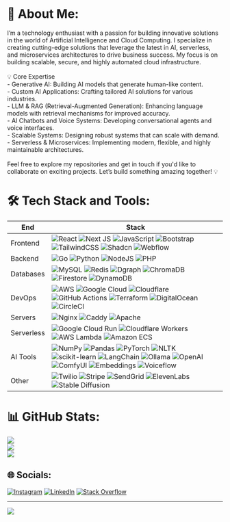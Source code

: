 # 💫 About Me:
I’m a technology enthusiast with a passion for building innovative solutions in the world of Artificial Intelligence and Cloud Computing. I specialize in creating cutting-edge solutions that leverage the latest in AI, serverless, and microservices architectures to drive business success. My focus is on building scalable, secure, and highly automated cloud infrastructure.<br><br>💡 Core Expertise<br>- Generative AI: Building AI models that generate human-like content.<br>- Custom AI Applications: Crafting tailored AI solutions for various industries.<br>- LLM & RAG (Retrieval-Augmented Generation): Enhancing language models with retrieval mechanisms for improved accuracy.<br>- AI Chatbots and Voice Systems: Developing conversational agents and voice interfaces.<br>- Scalable Systems: Designing robust systems that can scale with demand.<br>- Serverless & Microservices: Implementing modern, flexible, and highly maintainable architectures.<br><br>Feel free to explore my repositories and get in touch if you'd like to collaborate on exciting projects. Let’s build something amazing together! 💡

# 🛠 Tech Stack and Tools:

| End | Stack |
| -------- | ------------ |
| Frontend | ![React](https://img.shields.io/badge/react-%2320232a.svg?style=flat&logo=react&logoColor=%2361DAFB) ![Next JS](https://img.shields.io/badge/Next-black?style=flat&logo=next.js&logoColor=white) ![JavaScript](https://img.shields.io/badge/javascript-%23323330.svg?style=flat&logo=javascript&logoColor=%23F7DF1E) ![Bootstrap](https://img.shields.io/badge/bootstrap-%238511FA.svg?style=flat&logo=bootstrap&logoColor=white) ![TailwindCSS](https://img.shields.io/badge/tailwindcss-%2338B2AC.svg?style=flat&logo=tailwind-css&logoColor=white) ![Shadcn](https://img.shields.io/badge/shadcn-000000?style=flat&logo=shadcn&logoColor=white) ![Webflow](https://img.shields.io/badge/Webflow-4353FF?style=flat&logo=webflow&logoColor=white) |
| Backend | ![Go](https://img.shields.io/badge/go-%2300ADD8.svg?style=flat&logo=go&logoColor=white) ![Python](https://img.shields.io/badge/python-3670A0?style=flat&logo=python&logoColor=ffdd54) ![NodeJS](https://img.shields.io/badge/node.js-6DA55F?style=flat&logo=node.js&logoColor=white) ![PHP](https://img.shields.io/badge/php-%23777BB4.svg?style=flat&logo=php&logoColor=white) |
| Databases | ![MySQL](https://img.shields.io/badge/mysql-4479A1.svg?style=flat&logo=mysql&logoColor=white) ![Redis](https://img.shields.io/badge/redis-%23DD0031.svg?style=flat&logo=redis&logoColor=white) ![Dgraph](https://img.shields.io/badge/Dgraph-E50695?style=flat&logo=dgraph&logoColor=white) ![ChromaDB](https://img.shields.io/badge/ChromaDB-2C2D72?style=flat&logo=chroma&logoColor=white) ![Firestore](https://img.shields.io/badge/Firestore-FFA611?style=flat&logo=firebase&logoColor=white) ![DynamoDB](https://img.shields.io/badge/DynamoDB-4053D6?style=flat&logo=amazon-dynamodb&logoColor=white) |
| DevOps | ![AWS](https://img.shields.io/badge/AWS-%23FF9900.svg?style=flat&logo=amazon-aws&logoColor=white) ![Google Cloud](https://img.shields.io/badge/GoogleCloud-%234285F4.svg?style=flat&logo=google-cloud&logoColor=white) ![Cloudflare](https://img.shields.io/badge/Cloudflare-F38020?style=flat&logo=Cloudflare&logoColor=white) ![GitHub Actions](https://img.shields.io/badge/github%20actions-%232671E5.svg?style=flat&logo=githubactions&logoColor=white) ![Terraform](https://img.shields.io/badge/terraform-%235835CC.svg?style=flat&logo=terraform&logoColor=white) ![DigitalOcean](https://img.shields.io/badge/DigitalOcean-%230167ff.svg?style=flat&logo=digitalOcean&logoColor=white) ![CircleCI](https://img.shields.io/badge/circleci-%23161616.svg?style=flat&logo=circleci&logoColor=white) |
| Servers | ![Nginx](https://img.shields.io/badge/nginx-%23009639.svg?style=flat&logo=nginx&logoColor=white) ![Caddy](https://img.shields.io/badge/Caddy-43A047?style=flat&logo=caddy&logoColor=white) ![Apache](https://img.shields.io/badge/apache-%23D42029.svg?style=flat&logo=apache&logoColor=white) |
| Serverless | ![Google Cloud Run](https://img.shields.io/badge/Google%20Cloud%20Run-4285F4?style=flat&logo=google-cloud&logoColor=white) ![Cloudflare Workers](https://img.shields.io/badge/Cloudflare%20Workers-F38020?style=flat&logo=cloudflare&logoColor=white) ![AWS Lambda](https://img.shields.io/badge/AWS%20Lambda-FF9900?style=flat&logo=aws-lambda&logoColor=white) ![Amazon ECS](https://img.shields.io/badge/Amazon%20ECS-FF9900?style=flat&logo=amazon-ecs&logoColor=white) |
| AI Tools | ![NumPy](https://img.shields.io/badge/numpy-%23013243.svg?style=flat&logo=numpy&logoColor=white) ![Pandas](https://img.shields.io/badge/pandas-%23150458.svg?style=flat&logo=pandas&logoColor=white) ![PyTorch](https://img.shields.io/badge/PyTorch-%23EE4C2C.svg?style=flat&logo=PyTorch&logoColor=white) ![NLTK](https://img.shields.io/badge/NLTK-154F5B?style=flat&logo=python&logoColor=white) ![scikit-learn](https://img.shields.io/badge/scikit--learn-%23F7931E.svg?style=flat&logo=scikit-learn&logoColor=white) ![LangChain](https://img.shields.io/badge/LangChain-2C2D72?style=flat&logo=langchain&logoColor=white) ![Ollama](https://img.shields.io/badge/Ollama-3775A9?style=flat&logo=ollama&logoColor=white) ![OpenAI](https://img.shields.io/badge/OpenAI-412991?style=flat&logo=openai&logoColor=white) ![ComfyUI](https://img.shields.io/badge/ComfyUI-5D42F4?style=flat&logo=comfyui&logoColor=white) ![Embeddings](https://img.shields.io/badge/Embeddings-FF6F00?style=flat&logo=tensorflow&logoColor=white) ![Voiceflow](https://img.shields.io/badge/Voiceflow-1B1B1B?style=flat&logo=voiceflow&logoColor=white) |
| Other | ![Twilio](https://img.shields.io/badge/Twilio-F22F46?style=flat&logo=twilio&logoColor=white) ![Stripe](https://img.shields.io/badge/Stripe-008CDD?style=flat&logo=stripe&logoColor=white) ![SendGrid](https://img.shields.io/badge/SendGrid-1A82E2?style=flat&logo=sendgrid&logoColor=white) ![ElevenLabs](https://img.shields.io/badge/ElevenLabs-171717?style=flat&logo=elevenlabs&logoColor=white) ![Stable Diffusion](https://img.shields.io/badge/Stable%20Diffusion-FF6F00?style=flat&logo=stable-diffusion&logoColor=white) |

# 📊 GitHub Stats:
![](https://github-readme-stats.vercel.app/api?username=dpkkmishra&theme=dark&hide_border=true&include_all_commits=true&count_private=true)<br/>
![](https://github-readme-streak-stats.herokuapp.com/?user=dpkkmishra&theme=dark&hide_border=true)<br/>
![](https://github-readme-stats.vercel.app/api/top-langs/?username=dpkkmishra&theme=dark&hide_border=true&include_all_commits=true&count_private=true&layout=compact)

## 🌐 Socials:
[![Instagram](https://img.shields.io/badge/Instagram-%23E4405F.svg?logo=Instagram&logoColor=white)](https://instagram.com/mishradpkk) [![LinkedIn](https://img.shields.io/badge/LinkedIn-%230077B5.svg?logo=linkedin&logoColor=white)](https://linkedin.com/in/dpkkmishra) [![Stack Overflow](https://img.shields.io/badge/-Stackoverflow-FE7A16?logo=stack-overflow&logoColor=white)](https://stackoverflow.com/users/4354063/deepak-mishra) 

---
[![](https://visitcount.itsvg.in/api?id=dpkkmishra&icon=2&color=1)](https://visitcount.itsvg.in)

<!-- Proudly created with GPRM ( https://gprm.itsvg.in ) -->
